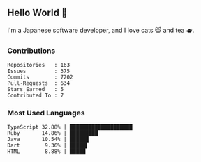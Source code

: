 ## Hello World 👋

I'm a Japanese software developer, and I love cats 😺 and tea 🫖.

### Contributions

    Repositories   : 163
    Issues         : 375
    Commits        : 7202
    Pull-Requests  : 634
    Stars Earned   : 5
    Contributed To : 7

### Most Used Languages

    TypeScript 32.88% | ████████████████████
    Ruby       14.86% | █████████
    Java       10.54% | ██████
    Dart        9.36% | █████▌
    HTML        8.88% | █████
